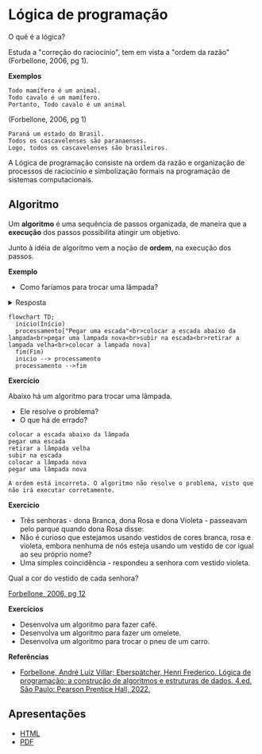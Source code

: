 # Lógica de programação

O quê é a lógica?

Estuda a "correção do raciocínio", tem em vista a "ordem da razão"  
(Forbellone, 2006, pg 1).

**Exemplos**
```
Todo mamífero é um animal.
Todo cavalo é um mamífero.
Portanto, Todo cavalo é um animal
```
(Forbellone, 2006, pg 1)

```
Paraná um estado do Brasil.
Todos os cascavelenses são paranaenses.
Logo, todos os cascavelenses são brasileiros.
```

A Lógica de programação consiste na ordem da razão e organização de processos de raciocínio e simbolização formais na programação de sistemas computacionais.

## Algoritmo
Um **algoritmo** é uma sequência de passos organizada, de maneira que a **execução** dos passos possibilita atingir um objetivo.

Junto à idéia de algoritmo vem a noção de **ordem**, na execução dos passos.

**Exemplo**
- Como faríamos para trocar uma lâmpada?

<details>
  <summary>Resposta</summary>

```bash showLineNumbers
pegar uma escada
colocar a escada abaixo da lâmpada
pegar uma lâmpada nova
subir na escada
retirar a lâmpada velha
colocar a lâmpada nova
```
</details>

```mermaid
flowchart TD;
  inicio(Início)
  processamento["Pegar uma escada"<br>colocar a escada abaixo da lampada<br>pegar uma lampada nova<br>subir na escada<br>retirar a lampada velha<br>colocar a lampada nova]
  fim(Fim)
  inicio --> processamento
  processamento -->fim
```


**Exercício**

Abaixo há um algoritmo para trocar uma lâmpada.
- Ele resolve o problema?
- O que há de errado?

```
colocar a escada abaixo da lâmpada
pegar uma escada
retirar a lâmpada velha
subir na escada
colocar a lâmpada nova
pegar uma lâmpada nova
```

```{dropdown} Resposta
A ordem está incorreta. O algoritmo não resolve o problema, visto que não irá executar corretamente.
```

**Exercício**  
- Três senhoras - dona Branca, dona Rosa e dona Violeta - passeavam pelo parque quando dona Rosa disse:
- Não é curioso que estejamos usando vestidos de cores branca, rosa e violeta, embora nenhuma de nós esteja usando um vestido de cor igual ao seu próprio nome?
- Uma simples coincidência - respondeu a senhora com vestido violeta.

Qual a cor do vestido de cada senhora?  
  
[Forbellone, 2006, pg 12](https://plataforma.bvirtual.com.br/Leitor/Publicacao/323/pdf/)

**Exercícios**

- Desenvolva um algoritmo para fazer café.
- Desenvolva um algoritmo para fazer um omelete.
- Desenvolva um algoritmo para trocar o pneu de um carro.


**Referências**
- [Forbellone, André Luiz Villar; Eberspätcher, Henri Frederico. Lógica de programação: a construção de algoritmos e estruturas de dados. 4.ed. São Paulo: Pearson Prentice Hall, 2022.](https://plataforma.bvirtual.com.br/Leitor/Publicacao/323/pdf/)

<!-- marp hide -->
## Apresentações
- [HTML](pathname:///slides/Algoritmos/01-Introducao/02-Logica_de_programacao.html)
- [PDF](pathname:///slides/Algoritmos/01-Introducao/02-Logica_de_programacao.pdf)
<!-- marp /hide -->

